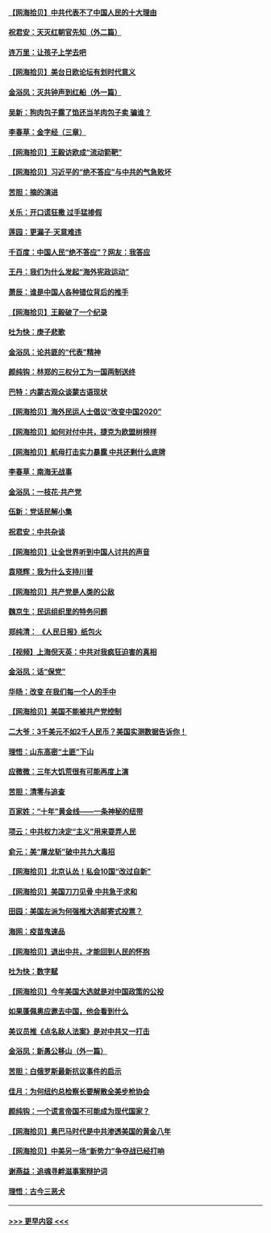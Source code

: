 #### [【网海拾贝】中共代表不了中国人民的十大理由](../pages/nsc993/n12388155.md?t=09081651) 
#### [祝君安：天灭红朝官先知（外二篇）](../pages/nsc993/n12387957.md?t=09081651) 
#### [连万里：让孩子上学去吧](../pages/nsc993/n12385309.md?t=09081651) 
#### [【网海拾贝】美台日欧论坛有划时代意义](../pages/nsc993/n12385232.md?t=09081651) 
#### [金浴凤：灭共钟声到红船（外一篇）](../pages/nsc993/n12385154.md?t=09081651) 
#### [吴新：狗肉包子露了馅还当羊肉包子卖 骗谁？](../pages/nsc993/n12385133.md?t=09081651) 
#### [李春草：金字经（三章）](../pages/nsc993/n12383691.md?t=09081651) 
#### [【网海拾贝】王毅访欧成“流动箭靶”](../pages/nsc993/n12383338.md?t=09081651) 
#### [【网海拾贝】习近平的“绝不答应”与中共的气急败坏](../pages/nsc993/n12382819.md?t=09081651) 
#### [苦胆：摘的演进](../pages/nsc993/n12382619.md?t=09081651) 
#### [关乐：开口谎狂撒 过手猛掺假](../pages/nsc993/n12382604.md?t=09081651) 
#### [莲园：更漏子‧天意难违](../pages/nsc993/n12382598.md?t=09081651) 
#### [千百度：中国人民“绝不答应”？网友：我答应](../pages/nsc993/n12382024.md?t=09081651) 
#### [王丹：我们为什么发起“海外宪政运动”](../pages/nsc993/n12380286.md?t=09081651) 
#### [萧辰：谁是中国人各种错位背后的推手](../pages/nsc993/n12379800.md?t=09081651) 
#### [【网海拾贝】王毅破了一个纪录](../pages/nsc993/n12379251.md?t=09081651) 
#### [吐为快：庚子悲歌](../pages/nsc993/n12378821.md?t=09081651) 
#### [金浴凤：论共匪的“代表”精神](../pages/nsc993/n12377546.md?t=09081651) 
#### [颜纯钩：林郑的三权分工为一国两制送终](../pages/nsc993/n12377306.md?t=09081651) 
#### [巴特：内蒙古观众谈蒙古语现状](../pages/nsc993/n12376923.md?t=09081651) 
#### [【网海拾贝】海外民运人士倡议“改变中国2020”](../pages/nsc993/n12376682.md?t=09081651) 
#### [【网海拾贝】如何对付中共，捷克为欧盟树榜样](../pages/nsc993/n12374209.md?t=09081651) 
#### [【网海拾贝】航母打击实力暴露 中共还剩什么底牌](../pages/nsc993/n12371825.md?t=09081651) 
#### [李春草：南海无战事](../pages/nsc993/n12371159.md?t=09081651) 
#### [金浴凤：一枝花·共产党](../pages/nsc993/n12368757.md?t=09081651) 
#### [伍新：党话民解小集](../pages/nsc993/n12366907.md?t=09081651) 
#### [祝君安：中共杂谈](../pages/nsc993/n12366076.md?t=09081651) 
#### [【网海拾贝】让全世界听到中国人讨共的声音](../pages/nsc993/n12365569.md?t=09081651) 
#### [袁晓辉：我为什么支持川普](../pages/nsc993/n12362670.md?t=09081651) 
#### [【网海拾贝】共产党是人类的公敌](../pages/nsc993/n12363182.md?t=09081651) 
#### [魏京生：民运组织里的特务问题](../pages/nsc993/n12363010.md?t=09081651) 
#### [郑纯清： 《人民日报》纸包火](../pages/nsc993/n12362706.md?t=09081651) 
#### [【视频】上海倪天英：中共对我疯狂迫害的真相](../pages/nsc993/n12356341.md?t=09081651) 
#### [金浴凤：话“保党”](../pages/nsc993/n12361867.md?t=09081651) 
#### [华旸：改变 在我们每一个人的手中](../pages/nsc993/n12361774.md?t=09081651) 
#### [【网海拾贝】美国不能被共产党控制](../pages/nsc993/n12360271.md?t=09081651) 
#### [二大爷：3千美元不如2千人民币？美国实测数据告诉你！](../pages/nsc993/n12358563.md?t=09081651) 
#### [理悟：山东高密“土匪”下山](../pages/nsc993/n12358535.md?t=09081651) 
#### [应微微：三年大饥荒很有可能再度上演](../pages/nsc993/n12358523.md?t=09081651) 
#### [苦胆：清零与追查](../pages/nsc993/n12358501.md?t=09081651) 
#### [百家姓：“十年”黄金线——一条神秘的纽带](../pages/nsc993/n12358319.md?t=09081651) 
#### [项云：中共权力决定“主义”用来耍弄人民](../pages/nsc993/n12358172.md?t=09081651) 
#### [俞元：美“屠龙斩”破中共九大毒招](../pages/nsc993/n12357822.md?t=09081651) 
#### [【网海拾贝】北京认怂！私会10国“改过自新”](../pages/nsc993/n12357784.md?t=09081651) 
#### [【网海拾贝】美国刀刀见骨 中共急于求和](../pages/nsc993/n12355511.md?t=09081651) 
#### [田园：美国左派为何强推大选邮寄式投票？](../pages/nsc993/n12352963.md?t=09081651) 
#### [海网：疫苗鬼速品](../pages/nsc993/n12354438.md?t=09081651) 
#### [【网海拾贝】退出中共，才能回到人民的怀抱](../pages/nsc993/n12352634.md?t=09081651) 
#### [吐为快：数字赋](../pages/nsc993/n12352317.md?t=09081651) 
#### [【网海拾贝】今年美国大选就是对中国政策的公投](../pages/nsc993/n12350973.md?t=09081651) 
#### [如果蓬佩奥应邀去中国，他会看到什么](../pages/nsc993/n12350945.md?t=09081651) 
#### [美议员推《点名敌人法案》是对中共又一打击](../pages/nsc993/n12350765.md?t=09081651) 
#### [金浴凤：新愚公移山（外一篇）](../pages/nsc993/n12350253.md?t=09081651) 
#### [苦胆：白俄罗斯最新抗议事件的启示](../pages/nsc993/n12349989.md?t=09081651) 
#### [佳月：为何纽约总检察长要解散全美步枪协会](../pages/nsc993/n12349939.md?t=09081651) 
#### [颜纯钩：一个谎言帝国不可能成为现代国家？](../pages/nsc993/n12349898.md?t=09081651) 
#### [【网海拾贝】奥巴马时代是中共渗透美国的黄金八年](../pages/nsc993/n12349284.md?t=09081651) 
#### [【网海拾贝】中美另一场“新势力”争夺战已经打响](../pages/nsc993/n12346998.md?t=09081651) 
#### [谢燕益：追魂寻衅滋事案辩护词](../pages/nsc993/n12346892.md?t=09081651) 
#### [理悟：古今三恶犬](../pages/nsc993/n12345190.md?t=09081651) 

----
#### [ >>> 更早内容 <<< ](../indexes/nsc993-earlier.md)
